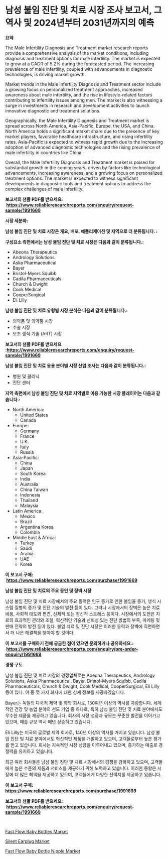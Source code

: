 <p><h1>남성 불임 진단 및 치료 시장 조사 보고서, 그 역사 및 2024년부터 2031년까지의 예측</h1></p><p><strong>요약</strong></p>
<p><p>The Male Infertility Diagnosis and Treatment market research reports provide a comprehensive analysis of the market conditions, including diagnosis and treatment options for male infertility. The market is expected to grow at a CAGR of 5.2% during the forecasted period. The increasing prevalence of male infertility, coupled with advancements in diagnostic technologies, is driving market growth.</p><p>Market trends in the Male Infertility Diagnosis and Treatment sector include a growing focus on personalized treatment approaches, increased awareness about male infertility, and the rise in lifestyle-related factors contributing to infertility issues among men. The market is also witnessing a surge in investments in research and development activities to launch innovative diagnostic and treatment solutions.</p><p>Geographically, the Male Infertility Diagnosis and Treatment market is spread across North America, Asia-Pacific, Europe, the USA, and China. North America holds a significant market share due to the presence of key market players, favorable healthcare infrastructure, and rising infertility rates. Asia-Pacific is expected to witness rapid growth due to the increasing adoption of advanced diagnostic technologies and the rising prevalence of male infertility in countries like China.</p><p>Overall, the Male Infertility Diagnosis and Treatment market is poised for substantial growth in the coming years, driven by factors like technological advancements, increasing awareness, and a growing focus on personalized treatment options. The market is expected to witness significant developments in diagnostic tools and treatment options to address the complex challenges of male infertility.</p></p>
<p><strong>보고서의 샘플 PDF를 받으세요: &nbsp;<a href="https://www.reliableresearchreports.com/enquiry/request-sample/1991669">https://www.reliableresearchreports.com/enquiry/request-sample/1991669</a></strong></p>
<p><strong>시장 세분화:</strong></p>
<p><strong> 남성 불임 진단 및 치료 시장은 개요, 배포, 애플리케이션 및 지역으로 더 분류됩니다. :</strong></p>
<p><strong>구성요소 측면에서는 남성 불임 진단 및 치료 시장은 다음과 같이 분류됩니다.:</strong></p>
<p><ul><li>Abeona Therapeutics</li><li>Andrology Solutions</li><li>Aska Pharmaceutical</li><li>Bayer</li><li>Bristol-Myers Squibb</li><li>Cadila Pharmaceuticals</li><li>Church & Dwight</li><li>Cook Medical</li><li>CooperSurgical</li><li>Eli Lilly</li></ul></p>
<p><strong> 남성 불임 진단 및 치료 유형별 시장 분석은 다음과 같이 분류됩니다.:</strong></p>
<p><ul><li>의약품 및 의약품 시장</li><li>수술 시장</li><li>보조 생식 기술 (ART) 시장</li></ul></p>
<p><strong>보고서의 샘플 PDF를 받으세요 :<a href="https://www.reliableresearchreports.com/enquiry/request-sample/1991669">https://www.reliableresearchreports.com/enquiry/request-sample/1991669</a></strong></p>
<p><strong> 남성 불임 진단 및 치료 응용 분야별 시장 산업 조사는 다음과 같이 분류됩니다.:</strong></p>
<p><ul><li>병원 및 클리닉</li><li>진단 센터</li></ul></p>
<p><strong>지역 측면에서 남성 불임 진단 및 치료 지역별로 이용 가능한 시장 플레이어는 다음과 같습니다.:</strong></p>
<p><ul>
    <li>
        North America:
        <ul>
            <li>United States</li>
            <li>Canada</li>
        </ul>
    </li>
    <li>
        Europe:
        <ul>
            <li>Germany</li>
            <li>France</li>
            <li>U.K.</li>
            <li>Italy</li>
            <li>Russia</li>
        </ul>
    </li>
    <li>
        Asia-Pacific:
        <ul>
            <li>China</li>
            <li>Japan</li>
            <li>South Korea</li>
            <li>India</li>
            <li>Australia</li>
            <li>China Taiwan</li>
            <li>Indonesia</li>
            <li>Thailand</li>
            <li>Malaysia</li>
        </ul>
    </li>
    <li>
        Latin America:
        <ul>
            <li>Mexico</li>
            <li>Brazil</li>
            <li>Argentina Korea</li>
            <li>Colombia</li>
        </ul>
    </li>
    <li>
        Middle East & Africa:
        <ul>
            <li>Turkey</li>
            <li>Saudi</li>
            <li>Arabia</li>
            <li>UAE</li>
            <li>Korea</li>
        </ul>
    </li>
    </ul></p>
<p><strong>이 보고서 구매: &nbsp;<a href="https://www.reliableresearchreports.com/purchase/1991669">https://www.reliableresearchreports.com/purchase/1991669</a></strong></p>
<p><strong>남성 불임 진단 및 치료의 주요 동인 및 장벽 시장</strong></p>
<p><p>남성 불임 진단 및 치료 시장에서의 주요 동력은 인구 증가로 인한 불임율 증가, 생식 시스템 질병의 증가 및 진단 기술의 발전 등이 있다. 그러나 시장에서의 장벽은 높은 치료 비용, 사회적 태도와 편견, 신체적 또는 정신적 스트레스 등이다. 시장에서의 도전은 치료의 효과적인 관리와 조절, 혁신적인 기술과 신뢰성 있는 진단 방법의 부족, 마케팅 및 판매 전략의 발전 등이 있다. 불임 치료 및 진단 시장은 이러한 동력과 장벽에 직면하면서 더 나은 해결책을 찾아야 할 것이다.</p></p>
<p><strong>이 보고서를 구매하기 전에 궁금한 점이 있으면 문의하거나 공유하세요.: &nbsp;<a href="https://www.reliableresearchreports.com/enquiry/pre-order-enquiry/1991669">https://www.reliableresearchreports.com/enquiry/pre-order-enquiry/1991669</a></strong></p>
<p><strong>경쟁 구도</strong></p>
<p><p>남성 불임 진단 및 치료 시장의 경쟁업체로는 Abeona Therapeutics, Andrology Solutions, Aska Pharmaceutical, Bayer, Bristol-Myers Squibb, Cadila Pharmaceuticals, Church & Dwight, Cook Medical, CooperSurgical, Eli Lilly 등이 있다. 이 중 몇 가지 회사에 대한 상세 정보를 제공하겠습니다.</p><p>Bayer는 독일의 다국적 제약 및 화학 회사로, 150여년 이상의 역사를 자랑합니다. 세계적인 건강 및 농업 분야의 선도 기업 중 하나로, 특히 남성 불임 진단 및 치료 분야에서도 우수한 제품을 제공하고 있습니다. 회사의 시장 성장과 규모는 꾸준한 발전을 이어가고 있으며, 매출 규모 역시 매년 상승하고 있습니다.</p><p>Eli Lilly는 미국의 글로벌 제약 회사로, 140년 이상의 역사를 가지고 있습니다. 남성 불임 진단 및 치료 분야에서도 혁신적인 제품을 개발하고 있으며, 고객들로부터 높은 평가를 받고 있습니다. 회사는 지속적인 시장 성장을 이루어내고 있으며, 증가하는 매출로 경쟁력을 유지하고 있습니다.</p><p>최근 여러 회사들은 남성 불임 진단 및 치료 시장에서의 경쟁을 강화하고 있으며, 고객들에게 높은 수준의 제품과 서비스를 제공하기 위해 노력하고 있습니다. 이러한 동향은 시장에 더 많은 혜택을 제공하고 있으며, 고객들에게 다양한 선택지를 제공하고 있습니다.</p></p>
<p><strong>이 보고서 구매: &nbsp; <a href="https://www.reliableresearchreports.com/purchase/1991669">https://www.reliableresearchreports.com/purchase/1991669</a></strong></p>
<p><strong>보고서의 샘플 PDF를 받으세요: &nbsp;<a href="https://www.reliableresearchreports.com/enquiry/request-sample/1991669">https://www.reliableresearchreports.com/enquiry/request-sample/1991669</a></strong><strong></strong></p>
<p>&nbsp;</p>
<p><p><a href="https://github.com/FassouRP/Market-Research-Report-List-3/blob/main/fast-flow-baby-bottles-market.md">Fast Flow Baby Bottles Market</a></p><p><a href="https://github.com/ruddyyedelwadw/Market-Research-Report-List-1/blob/main/silent-earplug-market.md">Silent Earplug Market</a></p><p><a href="https://github.com/rahu1506/Market-Research-Report-List-3/blob/main/fast-flow-baby-bottle-nipple-market.md">Fast Flow Baby Bottle Nipple Market</a></p></p>
